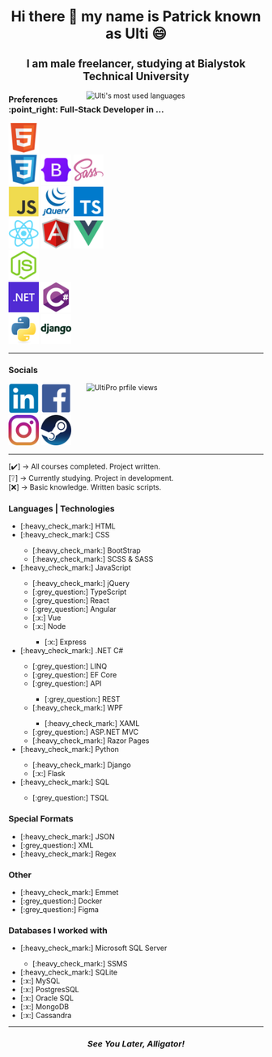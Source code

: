 <h1 align="center">Hi there 👋 my name is Patrick known as Ulti 😄</h1>

<h2 align="center">I am male freelancer, studying at Bialystok Technical University</h2>

<img src="https://github-readme-stats.vercel.app/api/top-langs/?username=UltiPro&langs_count=10&layout=pie&hide=HTML,PHP,C,C%2B%2b,Java,Makefile,Objective-C,Dockerfile,SHELL,HACK" alt="Ulti's most used languages" align="right" width="350"/>

<h3>Preferences :point_right: Full-Stack Developer in ...</h3>

<a href="https://developer.mozilla.org/en-US/docs/Web/HTML"><img src="./icons/html5.svg" width="60"/></a><br/>
<a href="https://developer.mozilla.org/en-US/docs/Web/CSS"><img src="./icons/css3.svg" width="60"/></a> <a href="https://getbootstrap.com/"><img src="./icons/bootstrap5.svg" width="60"/></a> <a href="https://sass-lang.com/"><img src="./icons/sass.svg" width="60"/></a><br/>
<a href="https://developer.mozilla.org/en-US/docs/Web/JavaScript"><img src="./icons/javascript.svg" width="60"/></a> <a href="https://jquery.com/"><img src="./icons/jquery.svg" width="60"/></a> <a href="https://www.typescriptlang.org/"><img src="./icons/typescript.svg" width="60"/></a><br/>
<a href="https://react.dev/"><img src="./icons/react.svg" width="60"/></a> <a href="https://angular.io/"><img src="./icons/angular.svg" width="60"/></a> <a href="https://vuejs.org/"><img src="./icons/vue.svg" width="60"/></a><br/>
<a href="https://nodejs.org/en"><img src="./icons/nodejs.svg" width="60"/></a><br/>
<a href="https://dotnet.microsoft.com/en-us/"><img src="./icons/dot-net.png" width="60"/></a> <a href="https://learn.microsoft.com/en-us/dotnet/csharp/"><img src="./icons/csharp.svg" width="60"/></a><br/>
<a href="https://www.python.org/"><img src="./icons/python.svg" width="60"/></a> <a href="https://www.djangoproject.com/"><img src="./icons/django.svg" width="60"/></a><br/>

<hr/>
  
### Socials

<img src="https://komarev.com/ghpvc/?username=UltiPro&label=Profile%20views&color=blueviolet&style=for-the-badge" alt="UltiPro prfile views" align="right" width="350" height="60"/>

<a href="https://www.linkedin.com/in/patryk-w%C3%B3jtowicz-534b42270/"><img src="./icons/linkedin.svg" width="60"/></a>
<a href="https://www.facebook.com/patryk.ulti/"><img src="./icons/facebook.svg" width="60"/></a>
<a href="https://www.instagram.com/ulti_pl/"><img src="./icons/instagram.png" width="60"/></a>
<a href="https://steamcommunity.com/id/ulti_pro/"><img src="./icons/steam.png" width="60"/></a>

<hr/>

[:heavy_check_mark:] -> All courses completed. Project written.<br/>
[:grey_question:] -> Currently studying. Project in development.<br/>
[:x:] -> Basic knowledge. Written basic scripts.<br/>

### Languages | Technologies

<ul>
  <li>[:heavy_check_mark:] HTML</li>
  <li>[:heavy_check_mark:] CSS</li>
    <ul>
      <li>[:heavy_check_mark:] BootStrap</li>
      <li>[:heavy_check_mark:] SCSS & SASS</li>
    </ul>
  <li>[:heavy_check_mark:] JavaScript</li>
    <ul>
      <li>[:heavy_check_mark:] jQuery</li>
      <li>[:grey_question:] TypeScript</li>
      <li>[:grey_question:] React</li>
      <li>[:grey_question:] Angular</li>
      <li>[:x:] Vue</li>
      <li>[:x:] Node</li>
        <ul>
          <li>[:x:] Express</li>
        </ul>
    </ul>
  <li>[:heavy_check_mark:] .NET C#</li>
     <ul>
        <li>[:grey_question:] LINQ</li>
        <li>[:grey_question:] EF Core</li>
        <li>[:grey_question:] API</li>
          <ul>
            <li>[:grey_question:] REST</li>
          </ul>
        <li>[:heavy_check_mark:] WPF</li>
          <ul>
            <li>[:heavy_check_mark:] XAML</li>
          </ul>
        <li>[:grey_question:] ASP.NET MVC</li>
        <li>[:heavy_check_mark:] Razor Pages</li>
     </ul>
  <li>[:heavy_check_mark:] Python</li>
     <ul>
        <li>[:heavy_check_mark:] Django</li>
        <li>[:x:] Flask</li>
     </ul>
  <li>[:heavy_check_mark:] SQL</li>
     <ul>
        <li>[:grey_question:] TSQL</li>
     </ul>
</ul>

### Special Formats

<ul>  
  <li>[:heavy_check_mark:] JSON</li>
  <li>[:grey_question:] XML</li>
  <li>[:heavy_check_mark:] Regex</li>
</ul>

### Other

<ul>
  <li>[:heavy_check_mark:] Emmet</li>
  <li>[:grey_question:] Docker</li>
  <li>[:grey_question:] Figma</li>
</ul>

### Databases I worked with

<ul>
  <li>[:heavy_check_mark:] Microsoft SQL Server</li>
    <ul>
      <li>[:heavy_check_mark:] SSMS</li>
    </ul>
  <li>[:heavy_check_mark:] SQLite</li>
  <li>[:x:] MySQL</li>
  <li>[:x:] PostgresSQL</li>
  <li>[:x:] Oracle SQL</li>
  <li>[:x:] MongoDB</li>
  <li>[:x:] Cassandra</li>
</ul>

<hr/>

<h3 align="center"><i>See You Later, Alligator!</i></h3>
